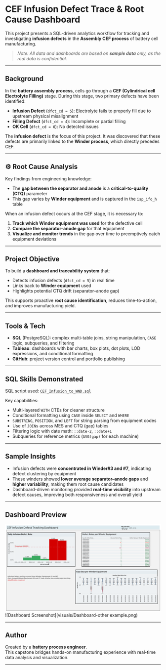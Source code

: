 # CEF Infusion Defect Trace & Root Cause Dashboard

This project presents a SQL-driven analytics workflow for tracking and investigating **infusion defects** in the **Assembly CEF process** of battery cell manufacturing.  
>*Note: All data and dashboards are based on **sample data** only, as the real data is confidential.*

---

##  Background

In the **battery assembly process**, cells go through a **CEF (Cylindrical cell Electrolyte Filling)** stage. During this stage, two primary defects have been identified:

- **Infusion Defect** (`dfct_cd = 5`): Electrolyte fails to properly fill due to upstream physical misalignment  
- **Filling Defect** (`dfct_cd = 4`): Incomplete or partial filling  
- **OK Cell** (`dfct_cd = 0`): No detected issues  

The **infusion defect** is the focus of this project. It was discovered that these defects are primarily linked to the **Winder process**, which directly precedes CEF.

---

## ⚙️ Root Cause Analysis

Key findings from engineering knowledge:

- The **gap between the separator and anode** is a **critical-to-quality (CTQ)** parameter  
- This gap varies by **Winder equipment** and is captured in the `isp_ifo_h` table

When an infusion defect occurs at the CEF stage, it is necessary to:

1. **Track which Winder equipment was used** for the defective cell  
2. **Compare the separator–anode gap** for that equipment  
3. **Visualize and monitor trends** in the gap over time to preemptively catch equipment deviations

---

## Project Objective

To build a **dashboard and traceability system** that:

- Detects infusion defects (`dfct_cd = 5`) in real time  
- Links back to **Winder equipment** used  
- Highlights potential CTQ drift (separator–anode gap)  

This supports proactive **root cause identification**, reduces time-to-action, and improves manufacturing yield.

---

## Tools & Tech

- **SQL** (PostgreSQL): complex multi-table joins, string manipulation, `CASE` logic, subqueries, and filtering  
- **Tableau**: dashboards with bar charts, box plots, dot plots, LOD expressions, and conditional formatting  
- **GitHub**: project version control and portfolio publishing

---

## SQL Skills Demonstrated

SQL script used: [`CEF_Infusion_to_WND.sql`](SQL/CEF_Infusion_to_WND.sql)

Key capabilities:
- Multi-layered `WITH` CTEs for cleaner structure
- Conditional formatting using `CASE` inside `SELECT` and `WHERE`
- `SUBSTRING`, `POSITION`, and `LEFT` for string parsing from equipment codes
- Use of `JOIN`s across MES and CTQ (gap) tables
- Filtering logic with date math: `::date-2`, `::date+1`
- Subqueries for reference metrics (`AVG(gap)` for each machine)

---

## Sample Insights

- Infusion defects were **concentrated in Winder#3 and #7**, indicating defect clustering by equipment  
- These winders showed **lower average separator–anode gaps** and **higher variability**, making them root cause candidates  
- Dashboard-driven monitoring provided **real-time visibility** into upstream defect causes, improving both responsiveness and overall yield

---

##  Dashboard Preview

![Dashboard Screenshot](visuals/CEF_Infusion_Defect_Dashboard.png)
![Dashboard Screenshot](visuals/Dashboard-other example.png)

---

## Author

Created by a **battery process engineer**.  
This capstone bridges hands-on manufacturing experience with real-time data analysis and visualization.

---
